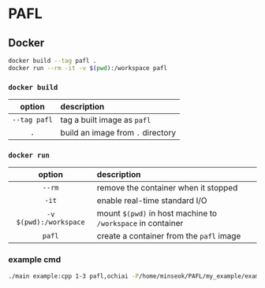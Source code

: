 # PAFL

## Docker

```sh
docker build --tag pafl .
docker run --rm -it -v $(pwd):/workspace pafl
```

### `docker build`
| option       | description                       |
| :----------: | :-------------------------------- |
| `--tag pafl` | tag a built image as `pafl`       |
| `.`          | build an image from `.` directory |

### `docker run`
| option                 | description                                                 |
| :--------------------: | :---------------------------------------------------------- |
| `--rm`                 | remove the container when it stopped                        |
| `-it`                  | enable real-time standard I/O                               |
| `-v $(pwd):/workspace` | mount `$(pwd)` in host machine to `/workspace` in container |
| `pafl`                 | create a container from the `pafl` image                    |


### example cmd
```sh
./main example:cpp 1-3 pafl,ochiai -P/home/minseok/PAFL/my_example/example/ -T/home/minseok/my_example/test_example/ -B/home/minseok/my_example/_bug_info/
```
